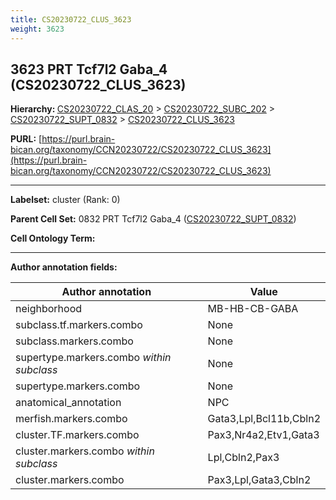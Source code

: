 ```yaml
---
title: CS20230722_CLUS_3623
weight: 3623
---
```

## 3623 PRT Tcf7l2 Gaba_4 (CS20230722_CLUS_3623)
<b>Hierarchy: </b>
[CS20230722_CLAS_20](../CS20230722_CLAS_20) >
[CS20230722_SUBC_202](../CS20230722_SUBC_202) >
[CS20230722_SUPT_0832](../CS20230722_SUPT_0832) >
[CS20230722_CLUS_3623](../CS20230722_CLUS_3623)

**PURL:** [https://purl.brain-bican.org/taxonomy/CCN20230722/CS20230722_CLUS_3623](https://purl.brain-bican.org/taxonomy/CCN20230722/CS20230722_CLUS_3623)

---


**Labelset:** cluster (Rank: 0)

**Parent Cell Set:** 0832 PRT Tcf7l2 Gaba_4 ([CS20230722_SUPT_0832](../CS20230722_SUPT_0832))



**Cell Ontology Term:** 

[MARKER GENES.]: #


---

[TRANSFERRED ANNOTATIONS.]: #


[AUTHOR ANNOTATION FIELDS.]: #


**Author annotation fields:**

| Author annotation | Value |
|-------------------|-------|
|neighborhood|MB-HB-CB-GABA|
|subclass.tf.markers.combo|None|
|subclass.markers.combo|None|
|supertype.markers.combo _within subclass_|None|
|supertype.markers.combo|None|
|anatomical_annotation|NPC|
|merfish.markers.combo|Gata3,Lpl,Bcl11b,Cbln2|
|cluster.TF.markers.combo|Pax3,Nr4a2,Etv1,Gata3|
|cluster.markers.combo _within subclass_|Lpl,Cbln2,Pax3|
|cluster.markers.combo|Pax3,Lpl,Gata3,Cbln2|
